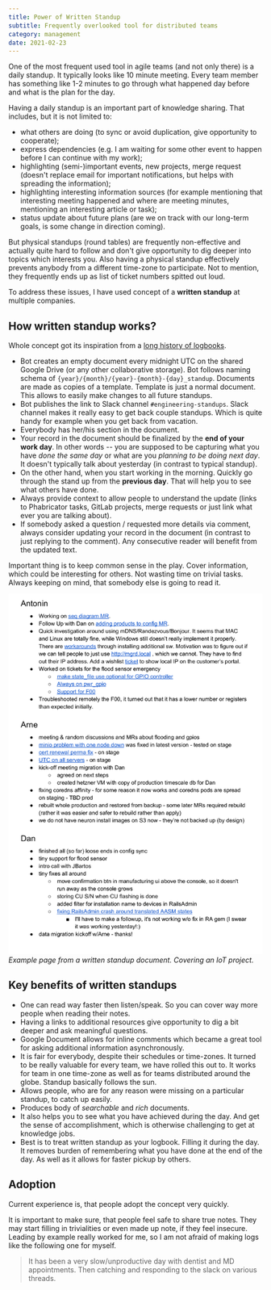 ```yaml
---
title: Power of Written Standup
subtitle: Frequently overlooked tool for distributed teams
category: management
date: 2021-02-23
---
```


One of the most frequent used tool in agile teams (and not only there) is a daily standup. It typically looks like 10 minute meeting. Every team member has something like 1-2 minutes to go through what happened day before and what is the plan for the day.

Having a daily standup is an important part of knowledge sharing. That includes, but it is not limited to:

- what others are doing (to sync or avoid duplication, give opportunity to cooperate);
- express dependencies (e.g. I am waiting for some other event to happen before I can continue with my work);
- highlighting (semi-)important events, new projects, merge request (doesn't replace email for important notifications, but helps with spreading the information);
- highlighting interesting information sources (for example mentioning that interesting meeting happened and where are meeting minutes, mentioning an interesting article or task);
- status update about future plans (are we on track with our long-term goals, is some change in direction coming).

But physical standups (round tables) are frequently non-effective and actually quite hard to follow and don't give opportunity to dig deeper into topics which interests you. Also having a physical standup effectively prevents anybody from a different time-zone to participate. Not to mention, they frequently ends up as list of ticket numbers spitted out loud.

To address these issues, I have used concept of a **written standup** at multiple companies. 

## How written standup works?

Whole concept got its inspiration from a [long history of logbooks](https://en.wikipedia.org/wiki/Logbook).

- Bot creates an empty document every midnight UTC on the shared Google Drive (or any other collaborative storage). Bot follows naming schema of `{year}/{month}/{year}-{month}-{day}_standup`. Documents are made as copies of a template. Template is just a normal document. This allows to easily make changes to all future standups.
- Bot publishes the link to Slack channel `#engineering-standups`. Slack channel makes it really easy to get back couple standups. Which is quite handy for example when you get back from vacation.
- Everybody has her/his section in the document.
- Your record in the document should be finalized by the **end of your work day**. In other words -- you are supposed to be capturing what you have *done the same day* or what are you *planning to be doing next day*. It doesn't typically talk about yesterday (in contrast to typical standup).
- On the other hand, when you start working in the morning. Quickly go through the stand up from the **previous day**. That will help you to see what others have done.
- Always provide context to allow people to understand the update (links to Phabricator tasks, GitLab projects, merge requests or just link what ever you are talking about).
- If somebody asked a question / requested more details via comment, always consider updating your record in the document (in contrast to just replying to the comment). Any consecutive reader will benefit from the updated text.

Important thing is to keep common sense in the play. Cover information, which could be interesting for others. Not wasting time on trivial tasks. Always keeping on mind, that somebody else is going to read it.

![Example of a written standup](standup_example.png) *Example page from a written standup document. Covering an IoT project.*

## Key benefits of written standups

- One can read way faster then listen/speak. So you can cover way more people when reading their notes.
- Having a links to additional resources give opportunity to dig a bit deeper and ask meaningful questions.
- Google Document allows for inline comments which became a great tool for asking additional information asynchronously.
- It is fair for everybody, despite their schedules or time-zones. It turned to be really valuable for every team, we have rolled this out to. It works for team in one time-zone as well as for teams distributed around the globe. Standup basically follows the sun.
- Allows people, who are for any reason were missing on a particular standup, to catch up easily.
- Produces body of *searchable* and *rich* documents.
- It also helps you to see what you have achieved during the day. And get the sense of accomplishment, which is otherwise challenging to get at knowledge jobs.
- Best is to treat written standup as your logbook. Filling it during the day. It removes burden of remembering what you have done at the end of the day. As well as it allows for faster pickup by others.

## Adoption

Current experience is, that people adopt the concept very quickly.

It is important to make sure, that people feel safe to share true notes. They may start filling in trivialities or even made up note, if they feel insecure. Leading by example really worked for me, so I am not afraid of making logs like the following one for myself.

> It has been a very slow/unproductive day with dentist and MD appointments. Then catching and responding to the slack on various threads.



